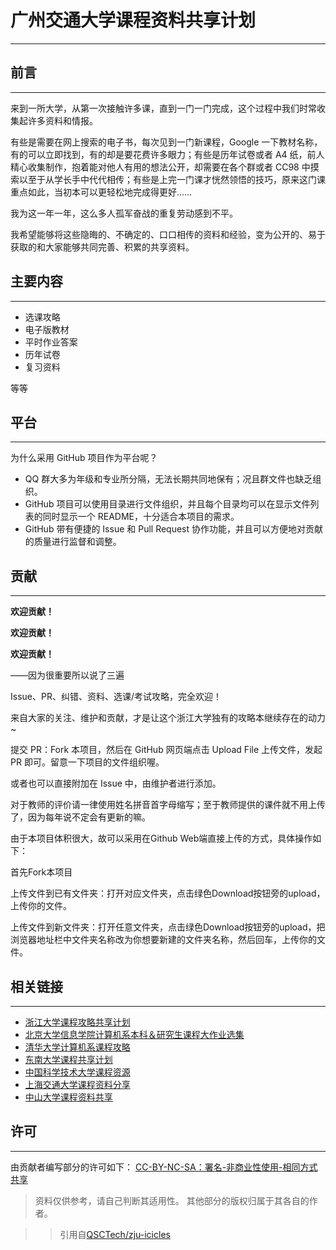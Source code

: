 # **广州交通大学课程资料共享计划**
---
## **前言**
---
来到一所大学，从第一次接触许多课，直到一门一门完成，这个过程中我们时常收集起许多资料和情报。

有些是需要在网上搜索的电子书，每次见到一门新课程，Google 一下教材名称，有的可以立即找到，有的却是要花费许多眼力；有些是历年试卷或者 A4 纸，前人精心收集制作，抱着能对他人有用的想法公开，却需要在各个群或者 CC98 中摸索以至于从学长手中代代相传；有些是上完一门课才恍然领悟的技巧，原来这门课重点如此，当初本可以更轻松地完成得更好……

我为这一年一年，这么多人孤军奋战的重复劳动感到不平。

我希望能够将这些隐晦的、不确定的、口口相传的资料和经验，变为公开的、易于获取的和大家能够共同完善、积累的共享资料。

## **主要内容**
---
* 选课攻略
* 电子版教材
* 平时作业答案
* 历年试卷
* 复习资料

等等

## **平台**
---
为什么采用 GitHub 项目作为平台呢？
* QQ 群大多为年级和专业所分隔，无法长期共同地保有；况且群文件也缺乏组织。
* GitHub 项目可以使用目录进行文件组织，并且每个目录均可以在显示文件列表的同时显示一个 README，十分适合本项目的需求。
* GitHub 带有便捷的 Issue 和 Pull Request 协作功能，并且可以方便地对贡献的质量进行监督和调整。

## **贡献**
---
**欢迎贡献！**

**欢迎贡献！**

**欢迎贡献！**

——因为很重要所以说了三遍

Issue、PR、纠错、资料、选课/考试攻略，完全欢迎！

来自大家的关注、维护和贡献，才是让这个浙江大学独有的攻略本继续存在的动力~

提交 PR：Fork 本项目，然后在 GitHub 网页端点击 Upload File 上传文件，发起 PR 即可。留意一下项目的文件组织喔。

或者也可以直接附加在 Issue 中，由维护者进行添加。

对于教师的评价请一律使用姓名拼音首字母缩写；至于教师提供的课件就不用上传了，因为每年说不定会有更新的嘛。

由于本项目体积很大，故可以采用在Github Web端直接上传的方式，具体操作如下：

首先Fork本项目

上传文件到已有文件夹：打开对应文件夹，点击绿色Download按钮旁的upload，上传你的文件。

上传文件到新文件夹：打开任意文件夹，点击绿色Download按钮旁的upload，把浏览器地址栏中文件夹名称改为你想要新建的文件夹名称，然后回车，上传你的文件。

## **相关链接**
---
* [浙江大学课程攻略共享计划](https://github.com/QSCTech/zju-icicles)
* [北京大学信息学院计算机系本科＆研究生课程大作业选集](https://github.com/tongtzeho/PKUCourse)
* [清华大学计算机系课程攻略](https://github.com/PKUanonym/REKCARC-TSC-UHT)
* [东南大学课程共享计划](https://github.com/zjdx1998/seucourseshare)
* [中国科学技术大学课程资源 ](https://github.com/USTC-Resource/USTC-Course)
* [上海交通大学课程资料分享](https://github.com/CoolPhilChen/SJTU-Courses/)
* [中山大学课程资料共享](https://github.com/sysuexam/SYSU-Exam)

## **许可**
---
由贡献者编写部分的许可如下：
[CC-BY-NC-SA：署名-非商业性使用-相同方式共享](https://creativecommons.org/licenses/by-nc-sa/4.0/deed.zh)
>资料仅供参考，请自己判断其适用性。
其他部分的版权归属于其各自的作者。


>>引用自[QSCTech/zju-icicles](https://github.com/QSCTech/zju-icicles?utm_campaign=explore-email&utm_medium=email&utm_source=newsletter&utm_term=daily#%E5%89%8D%E8%A8%80)
